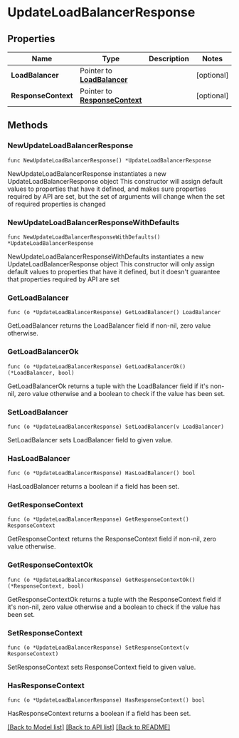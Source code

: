 # UpdateLoadBalancerResponse

## Properties

Name | Type | Description | Notes
------------ | ------------- | ------------- | -------------
**LoadBalancer** | Pointer to [**LoadBalancer**](LoadBalancer.md) |  | [optional] 
**ResponseContext** | Pointer to [**ResponseContext**](ResponseContext.md) |  | [optional] 

## Methods

### NewUpdateLoadBalancerResponse

`func NewUpdateLoadBalancerResponse() *UpdateLoadBalancerResponse`

NewUpdateLoadBalancerResponse instantiates a new UpdateLoadBalancerResponse object
This constructor will assign default values to properties that have it defined,
and makes sure properties required by API are set, but the set of arguments
will change when the set of required properties is changed

### NewUpdateLoadBalancerResponseWithDefaults

`func NewUpdateLoadBalancerResponseWithDefaults() *UpdateLoadBalancerResponse`

NewUpdateLoadBalancerResponseWithDefaults instantiates a new UpdateLoadBalancerResponse object
This constructor will only assign default values to properties that have it defined,
but it doesn't guarantee that properties required by API are set

### GetLoadBalancer

`func (o *UpdateLoadBalancerResponse) GetLoadBalancer() LoadBalancer`

GetLoadBalancer returns the LoadBalancer field if non-nil, zero value otherwise.

### GetLoadBalancerOk

`func (o *UpdateLoadBalancerResponse) GetLoadBalancerOk() (*LoadBalancer, bool)`

GetLoadBalancerOk returns a tuple with the LoadBalancer field if it's non-nil, zero value otherwise
and a boolean to check if the value has been set.

### SetLoadBalancer

`func (o *UpdateLoadBalancerResponse) SetLoadBalancer(v LoadBalancer)`

SetLoadBalancer sets LoadBalancer field to given value.

### HasLoadBalancer

`func (o *UpdateLoadBalancerResponse) HasLoadBalancer() bool`

HasLoadBalancer returns a boolean if a field has been set.

### GetResponseContext

`func (o *UpdateLoadBalancerResponse) GetResponseContext() ResponseContext`

GetResponseContext returns the ResponseContext field if non-nil, zero value otherwise.

### GetResponseContextOk

`func (o *UpdateLoadBalancerResponse) GetResponseContextOk() (*ResponseContext, bool)`

GetResponseContextOk returns a tuple with the ResponseContext field if it's non-nil, zero value otherwise
and a boolean to check if the value has been set.

### SetResponseContext

`func (o *UpdateLoadBalancerResponse) SetResponseContext(v ResponseContext)`

SetResponseContext sets ResponseContext field to given value.

### HasResponseContext

`func (o *UpdateLoadBalancerResponse) HasResponseContext() bool`

HasResponseContext returns a boolean if a field has been set.


[[Back to Model list]](../README.md#documentation-for-models) [[Back to API list]](../README.md#documentation-for-api-endpoints) [[Back to README]](../README.md)


